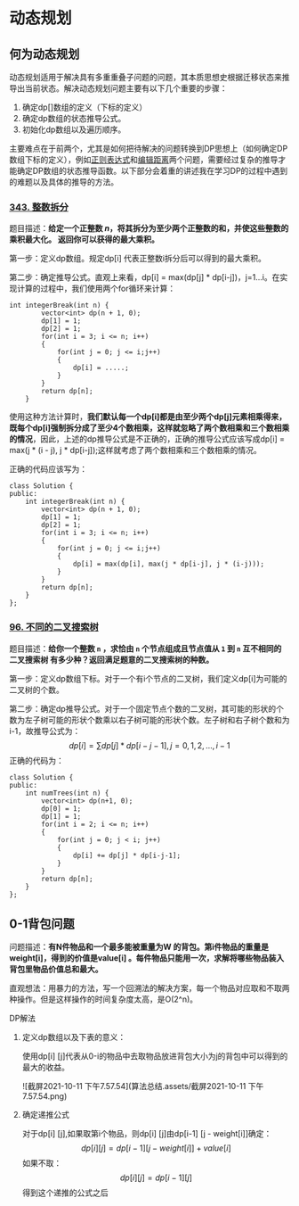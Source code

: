 # 动态规划

## 何为动态规划

动态规划适用于解决具有多重重叠子问题的问题，其本质思想史根据迁移状态来推导出当前状态。解决动态规划问题主要有以下几个重要的步骤：

1. 确定dp[]数组的定义（下标的定义）
2. 确定dp数组的状态推导公式。
3. 初始化dp数组以及遍历顺序。

主要难点在于前两个，尤其是如何把待解决的问题转换到DP思想上（如何确定DP数组下标的定义），例如[正则表达式](https://leetcode-cn.com/problems/regular-expression-matching/)和[编辑距离](https://leetcode-cn.com/problems/edit-distance/)两个问题，需要经过复杂的推导才能确定DP数组的状态推导函数。以下部分会着重的讲述我在学习DP的过程中遇到的难题以及具体的推导的方法。



### [343. 整数拆分](https://leetcode-cn.com/problems/integer-break/submissions/) 

题目描述：**给定一个正整数 *n*，将其拆分为至少两个正整数的和，并使这些整数的乘积最大化。 返回你可以获得的最大乘积。**

第一步：定义dp数组。规定dp[i] 代表正整数i拆分后可以得到的最大乘积。

第二步：确定推导公式。直观上来看，dp[i] = max(dp[j] * dp[i-j])，j=1...i。在实现计算的过程中，我们使用两个for循环来计算：

```
int integerBreak(int n) {
        vector<int> dp(n + 1, 0);
        dp[1] = 1;
        dp[2] = 1;
        for(int i = 3; i <= n; i++)
        {
            for(int j = 0; j <= i;j++)
            {
                dp[i] = .....;
            }
        }
        return dp[n];
    }
```

使用这种方法计算时，**我们默认每一个dp[i]都是由至少两个dp[j]元素相乘得来，既每个dp[i]强制拆分成了至少4个数相乘，这样就忽略了两个数相乘和三个数相乘的情况**，因此，上述的dp推导公式是不正确的，正确的推导公式应该写成dp[i] = max(j * (i - j), j * dp[i-j]);这样就考虑了两个数相乘和三个数相乘的情况。

正确的代码应该写为：

```
class Solution {
public:
    int integerBreak(int n) {
        vector<int> dp(n + 1, 0);
        dp[1] = 1;
        dp[2] = 1;
        for(int i = 3; i <= n; i++)
        {
            for(int j = 0; j <= i;j++)
            {
                dp[i] = max(dp[i], max(j * dp[i-j], j * (i-j)));
            }
        }
        return dp[n];
    }
};
```



### [96. 不同的二叉搜索树](https://leetcode-cn.com/problems/unique-binary-search-trees/submissions/)

题目描述：**给你一个整数 `n` ，求恰由 `n` 个节点组成且节点值从 `1` 到 `n` 互不相同的 二叉搜索树 有多少种？返回满足题意的二叉搜索树的种数。**

第一步：定义dp数组下标。对于一个有i个节点的二叉树，我们定义dp[i]为可能的二叉树的个数。

第二步：确定dp推导公式。对于一个固定节点个数的二叉树，其可能的形状的个数为左子树可能的形状个数乘以右子树可能的形状个数。左子树和右子树个数和为i-1，故推导公式为：
$$
d p[i] = \sum{dp[j] * dp[i - j - 1]}, j = 0,1,2,...,i-1
$$
正确的代码为：

```
class Solution {
public:
    int numTrees(int n) {
        vector<int> dp(n+1, 0);
        dp[0] = 1;
        dp[1] = 1;
        for(int i = 2; i <= n; i++)
        {
            for(int j = 0; j < i; j++)
            {
                dp[i] += dp[j] * dp[i-j-1];
            }
        }
        return dp[n];
    }
};
```

## 0-1背包问题

问题描述：**有N件物品和一个最多能被重量为W 的背包。第i件物品的重量是weight[i]，得到的价值是value[i] 。每件物品只能用一次，求解将哪些物品装入背包里物品价值总和最大。**

直观想法：用暴力的方法，写一个回溯法的解决方案，每一个物品对应取和不取两种操作。但是这样操作的时间复杂度太高，是O(2^n)。

DP解法

1. 定义dp数组以及下表的意义：

   使用dp[i] [j]代表从0-i的物品中去取物品放进背包大小为j的背包中可以得到的最大的收益。 

   ![截屏2021-10-11 下午7.57.54](算法总结.assets/截屏2021-10-11 下午7.57.54.png)

2. 确定递推公式

   对于dp[i] [j],如果取第i个物品，则dp[i] [j]由dp[i-1] [j - weight[i]]确定：
   $$
   dp[i][j] = dp[i-1][j - weight[i]] + value[i]
   $$
   如果不取：
   $$
   dp[i][j] = dp[i-1][j]
   $$
   得到这个递推的公式之后